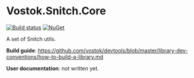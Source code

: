 # Vostok.Snitch.Core

[![Build status](https://ci.appveyor.com/api/projects/status/github/vostok/snitch.core?svg=true&branch=master)](https://ci.appveyor.com/project/vostok/snitch.core/branch/master)
[![NuGet](https://img.shields.io/nuget/v/Vostok.Snitch.Core.svg)](https://www.nuget.org/packages/Vostok.Snitch.Core)

A set of Snitch utils.


**Build guide**: https://github.com/vostok/devtools/blob/master/library-dev-conventions/how-to-build-a-library.md

**User documentation**: not written yet.